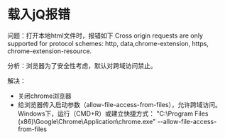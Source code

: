 # 载入jQ报错
问题：打开本地html文件时，报错如下
Cross origin requests are only supported for protocol schemes: http, data,chrome-extension, https, chrome-extension-resource.

分析：浏览器为了安全性考虑，默认对跨域访问禁止。

解决：

- 关闭chrome浏览器
- 给浏览器传入启动参数（allow-file-access-from-files），允许跨域访问。
Windows下，运行（CMD+R）或建立快捷方式：
"C:\Program Files (x86)\Google\Chrome\Application\chrome.exe" --allow-file-access-from-files
